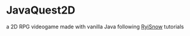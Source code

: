 # JavaQuest2D
a 2D RPG videogame made with vanilla Java following [RyiSnow](https://www.youtube.com/@RyiSnow) tutorials
